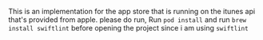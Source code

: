 This is an implementation for the app store that is running on the itunes api that's provided from apple. 
please do run, Run `pod install` and run `brew install swiftlint` before opening the project since i am using `swiftlint`